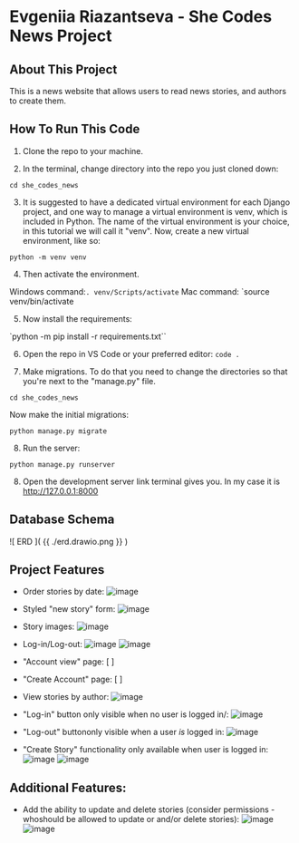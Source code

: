 # Evgeniia Riazantseva - She Codes News Project

## About This Project

This is a news website that allows users to read news stories,  and authors to create them.

## How To Run This Code

1. Clone the repo to your machine.

2. In the terminal, change directory into the repo you just cloned down:

`cd she_codes_news`

3. It is suggested to have a dedicated virtual environment for each Django project, and one way to manage a virtual environment is venv, which is included in Python. The name of the virtual environment is your choice, in this tutorial we will call it "venv".
Now, create a new virtual environment, like so:

`python -m venv venv`

4. Then activate the environment.

Windows command:``. venv/Scripts/activate``
Mac command: `source venv/bin/activate

5. Now install the requirements: 

`python -m pip install -r requirements.txt``

6. Open the repo in VS Code or your preferred editor:
`code .`

7. Make migrations. To do that you need to change the directories so that you're next to the "manage.py" file. 

`cd she_codes_news`

Now make the initial migrations:

`python manage.py migrate`

8. Run the server:

`python manage.py runserver`

8. Open the development server link terminal gives you. In my case it is http://127.0.0.1:8000

## Database Schema

![ ERD ]( {{ ./erd.drawio.png }} )

## Project Features 

- Order stories by date:
  ![image](https://github.com/eoryazantseva/she_codes_news/assets/93800981/fceb92da-30d4-4a36-befe-fce1df7fd1d3)
- Styled "new story" form:
  ![image](https://github.com/eoryazantseva/she_codes_news/assets/93800981/6b9f1342-0983-4234-9641-aa568ca67d9a)
- Story images:
  ![image](https://github.com/eoryazantseva/she_codes_news/assets/93800981/cd0a032f-beda-4e22-839a-71fcde7552a6)

- Log-in/Log-out:
  ![image](https://github.com/eoryazantseva/she_codes_news/assets/93800981/e2615494-6980-4f07-9196-3e382ae17239)
  ![image](https://github.com/eoryazantseva/she_codes_news/assets/93800981/182fe83e-01a3-40a5-9408-e1803349634b)
- "Account view" page:
  [ ] 
- "Create Account" page:
  [ ] 
- View stories by author:
  ![image](https://github.com/eoryazantseva/she_codes_news/assets/93800981/d98c3adc-2838-4df3-800a-0edf49b015e7)
- "Log-in" button only visible when no user is logged in/:
  ![image](https://github.com/eoryazantseva/she_codes_news/assets/93800981/ccd3fbce-9553-4ed7-83e4-ac0020e2bee6)
- "Log-out" buttononly visible when a user *is* logged in:
  ![image](https://github.com/eoryazantseva/she_codes_news/assets/93800981/6343f559-5928-4360-ae76-e39b638189ea)
- "Create Story" functionality only available when user is logged in:
  ![image](https://github.com/eoryazantseva/she_codes_news/assets/93800981/4121a72a-4b9a-41b8-b213-71b088f388b5)
  ![image](https://github.com/eoryazantseva/she_codes_news/assets/93800981/78dd44f5-0434-4761-89e7-a5ba228997fc)


## Additional Features:
- Add the ability to update and delete stories (consider permissions - whoshould be allowed to update or and/or delete stories):
  ![image](https://github.com/eoryazantseva/she_codes_news/assets/93800981/c32cb670-422e-4870-a3b6-47f954f24b48)
  ![image](https://github.com/eoryazantseva/she_codes_news/assets/93800981/7bb76109-5a94-44b6-b786-d163f05fda7c)
